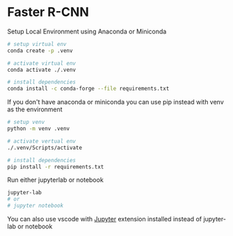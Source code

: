 # Faster R-CNN

Setup Local Environment using Anaconda or Miniconda

```bash
# setup virtual env
conda create -p .venv

# activate virtual env
conda activate ./.venv

# install dependencies
conda install -c conda-forge --file requirements.txt
```

If you don't have anaconda or miniconda you can use pip instead with venv as the environment

```bash
# setup venv
python -m venv .venv

# activate vertual env
./.venv/Scripts/activate

# install dependencies
pip install -r requirements.txt
```

Run either jupyterlab or notebook

```bash
jupyter-lab 
# or
# jupyter notebook
```

You can also use vscode with [Jupyter](https://marketplace.visualstudio.com/items?itemName=ms-toolsai.jupyter) extension installed instead of jupyter-lab or notebook
